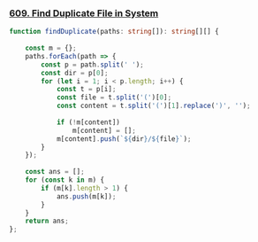 ### [609. Find Duplicate File in System](https://leetcode.com/problems/find-duplicate-file-in-system/)
```typescript
function findDuplicate(paths: string[]): string[][] {
    
    const m = {};
    paths.forEach(path => {    
        const p = path.split(' ');
        const dir = p[0];
        for (let i = 1; i < p.length; i++) {
            const t = p[i];
            const file = t.split('(')[0];
            const content = t.split('(')[1].replace(')', '');
            
            if (!m[content])
                m[content] = [];
            m[content].push(`${dir}/${file}`);
        }
    });
    
    const ans = [];
    for (const k in m) {
        if (m[k].length > 1) {
            ans.push(m[k]);
        }
    }
    return ans;
};
```
